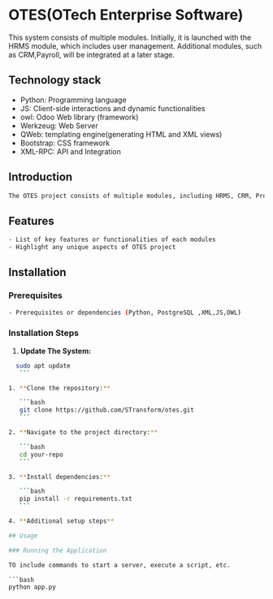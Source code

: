 # OTES(OTech Enterprise Software)

This system consists of multiple modules. Initially, it is launched with the HRMS module, which includes user management. Additional modules, such as CRM,Payroll, will be integrated at a later stage.
  
## Technology stack
- Python: Programming language
- JS: Client-side interactions and dynamic functionalities
- owl: Odoo Web library (framework)
- Werkzeug: Web Server
- QWeb: templating engine(generating HTML and XML views)
- Bootstrap: CSS framework
- XML-RPC: API and Integration
   
## Introduction
```bash
The OTES project consists of multiple modules, including HRMS, CRM, Project Management, and Inventory.
 ```
## Features
```bash
- List of key features or functionalities of each modules
- Highlight any unique aspects of OTES project
 ```
## Installation

### Prerequisites
 ```bash
- Prerequisites or dependencies (Python, PostgreSQL ,XML,JS,OWL)
 ```
### Installation Steps

1.  **Update The System:**
    
 ```bash
   sudo apt update
    ```

1. **Clone the repository:**

    ```bash
    git clone https://github.com/STransform/otes.git
    ```

2. **Navigate to the project directory:**

    ```bash
    cd your-repo
    ```

3. **Install dependencies:**

    ```bash
    pip install -r requirements.txt
    ```

4. **Additional setup steps**

## Usage

### Running the Application

TO include commands to start a server, execute a script, etc.

```bash
python app.py


